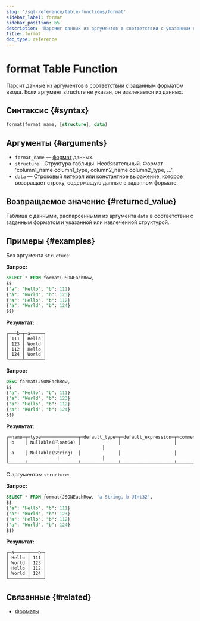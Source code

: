 ```yaml
---
slug: '/sql-reference/table-functions/format'
sidebar_label: format
sidebar_position: 65
description: 'Парсинг данных из аргументов в соответствии с указанным входным форматом.'
title: format
doc_type: reference
---
```

# format Table Function

Парсит данные из аргументов в соответствии с заданным форматом ввода. Если аргумент structure не указан, он извлекается из данных.

## Синтаксис {#syntax}

```sql
format(format_name, [structure], data)
```

## Аргументы {#arguments}

- `format_name` — [формат](/sql-reference/formats) данных.
- `structure` - Структура таблицы. Необязательный. Формат 'column1_name column1_type, column2_name column2_type, ...'.
- `data` — Строковый литерал или константное выражение, которое возвращает строку, содержащую данные в заданном формате.

## Возвращаемое значение {#returned_value}

Таблица с данными, распарсенными из аргумента `data` в соответствии с заданным форматом и указанной или извлеченной структурой.

## Примеры {#examples}

Без аргумента `structure`:

**Запрос:**
```sql
SELECT * FROM format(JSONEachRow,
$$
{"a": "Hello", "b": 111}
{"a": "World", "b": 123}
{"a": "Hello", "b": 112}
{"a": "World", "b": 124}
$$)
```

**Результат:**

```response
┌───b─┬─a─────┐
│ 111 │ Hello │
│ 123 │ World │
│ 112 │ Hello │
│ 124 │ World │
└─────┴───────┘
```

**Запрос:**
```sql
DESC format(JSONEachRow,
$$
{"a": "Hello", "b": 111}
{"a": "World", "b": 123}
{"a": "Hello", "b": 112}
{"a": "World", "b": 124}
$$)
```

**Результат:**

```response
┌─name─┬─type──────────────┬─default_type─┬─default_expression─┬─comment─┬─codec_expression─┬─ttl_expression─┐
│ b    │ Nullable(Float64) │              │                    │         │                  │                │
│ a    │ Nullable(String)  │              │                    │         │                  │                │
└──────┴───────────────────┴──────────────┴────────────────────┴─────────┴──────────────────┴────────────────┘
```

С аргументом `structure`:

**Запрос:**
```sql
SELECT * FROM format(JSONEachRow, 'a String, b UInt32',
$$
{"a": "Hello", "b": 111}
{"a": "World", "b": 123}
{"a": "Hello", "b": 112}
{"a": "World", "b": 124}
$$)
```

**Результат:**
```response
┌─a─────┬───b─┐
│ Hello │ 111 │
│ World │ 123 │
│ Hello │ 112 │
│ World │ 124 │
└───────┴─────┘
```

## Связанные {#related}

- [Форматы](../../interfaces/formats.md)